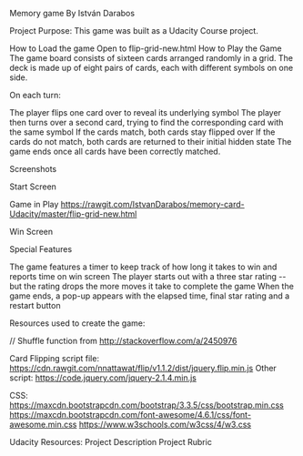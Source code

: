 Memory game By István Darabos

Project Purpose:
This game was built as a Udacity Course project.

How to Load the game
Open to flip-grid-new.html
How to Play the Game
The game board consists of sixteen cards arranged randomly in a grid. The deck is made up of eight pairs of cards, each with different symbols on one side.

On each turn:

The player flips one card over to reveal its underlying symbol
The player then turns over a second card, trying to find the corresponding card with the same symbol
If the cards match, both cards stay flipped over
If the cards do not match, both cards are returned to their initial hidden state
The game ends once all cards have been correctly matched.

Screenshots

Start Screen

Game in Play
https://rawgit.com/IstvanDarabos/memory-card-Udacity/master/flip-grid-new.html

Win Screen

Special Features

The game features a timer to keep track of how long it takes to win and reports time on win screen
The player starts out with a three star rating -- but the rating drops the more moves it take to complete the game
When the game ends, a pop-up appears with the elapsed time, final star rating and a restart button

Resources used to create the game:

// Shuffle function from http://stackoverflow.com/a/2450976

Card Flipping script file:
https://cdn.rawgit.com/nnattawat/flip/v1.1.2/dist/jquery.flip.min.js
Other script:
https://code.jquery.com/jquery-2.1.4.min.js

CSS:
https://maxcdn.bootstrapcdn.com/bootstrap/3.3.5/css/bootstrap.min.css
https://maxcdn.bootstrapcdn.com/font-awesome/4.6.1/css/font-awesome.min.css
https://www.w3schools.com/w3css/4/w3.css

Udacity Resources:
Project Description
Project Rubric
